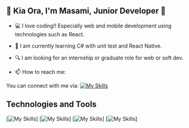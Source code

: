 ## 🌈 Kia Ora, I'm Masami, Junior Developer 🐣 

- 💻 I love coding!!  Especially web and mobile development using technologies such as React. 

- 🌱 I am currently learning C# with unit test and React Native. 

- 🔍 I am looking for an internship or graduate role for web or soft dev.
  
- 📫 How to reach me:


You can connect with me via: 
[![My Skills](https://skillicons.dev/icons?i=linkedin)](https://www.linkedin.com/in/masami-stonebridge-0a0a35253/ )


## Technologies and Tools
[![My Skills](https://skillicons.dev/icons?i=js,html,css)]
[![My Skills](https://skillicons.dev/icons?i=react)]
[![My Skills](https://skillicons.dev/icons?i=cs,py)]
[![My Skills](https://skillicons.dev/icons?i=figma&theme=light)]
